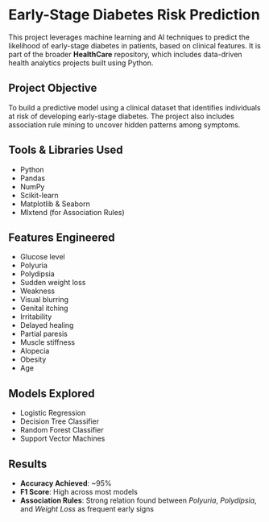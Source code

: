 # Early-Stage Diabetes Risk Prediction

This project leverages machine learning and AI techniques to predict the likelihood of early-stage diabetes in patients, based on clinical features. It is part of the broader **HealthCare** repository, which includes data-driven health analytics projects built using Python.

## Project Objective

To build a predictive model using a clinical dataset that identifies individuals at risk of developing early-stage diabetes. The project also includes association rule mining to uncover hidden patterns among symptoms.

## Tools & Libraries Used

- Python
- Pandas
- NumPy
- Scikit-learn
- Matplotlib & Seaborn
- Mlxtend (for Association Rules)

## Features Engineered

- Glucose level
- Polyuria
- Polydipsia
- Sudden weight loss
- Weakness
- Visual blurring
- Genital itching
- Irritability
- Delayed healing
- Partial paresis
- Muscle stiffness
- Alopecia
- Obesity
- Age

## Models Explored

- Logistic Regression
- Decision Tree Classifier
- Random Forest Classifier
- Support Vector Machines

## Results

- **Accuracy Achieved**: ~95%
- **F1 Score**: High across most models
- **Association Rules**: Strong relation found between *Polyuria*, *Polydipsia*, and *Weight Loss* as frequent early signs

